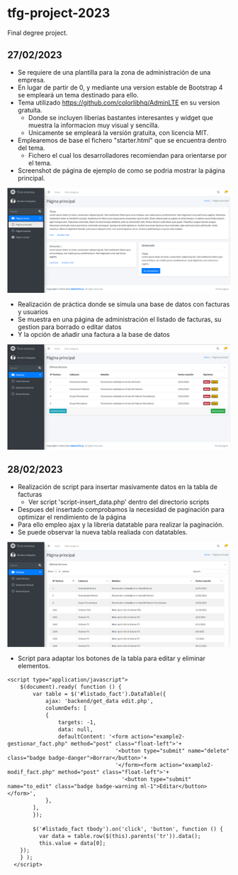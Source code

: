 # tfg-project-2023
Final degree project.

## 27/02/2023
- Se requiere de una plantilla para la zona de administración de una empresa.
- En lugar de partir de 0, y mediante una version estable de Bootstrap 4 se empleará un tema destinado para ello.
- Tema utilizado https://github.com/colorlibhq/AdminLTE en su version gratuita.
    - Donde se incluyen liberias bastantes interesantes y widget que muestra la informacion muy visual y sencilla.
    - Unicamente se empleará la versión gratuita, con licencia MIT.
- Emplearemos de base el fichero "starter.html" que se encuentra dentro del tema.
    - Fichero el cual los desarrolladores recomiendan para orientarse por el tema.
- Screenshot de página de ejemplo de como se podria mostrar la página principal.

![Example1](/screenshots/example1.png)

- Realización de práctica donde se simula una base de datos con facturas y usuarios
- Se muestra en una página de administración el listado de facturas, su gestion para borrado o editar datos
- Y la opción de añadir una factura a la base de datos

![Example2](/screenshots/example2.png)

## 28/02/2023
- Realización de script para insertar masivamente datos en la tabla de facturas
    - Ver script 'script-insert_data.php' dentro del directorio scripts
- Despues del insertado comprobamos la necesidad de paginación para optimizar el rendimiento de la página
- Para ello empleo ajax y la libreria datatable para realizar la paginación.
- Se puede observar la nueva tabla realiada con datatables.

![Example2-Datatable](/screenshots/example2-datatables.png)

- Script para adaptar los botones de la tabla para editar y eliminar elementos.

```
<script type="application/javascript">
    $(document).ready( function () {
        var table = $('#listado_fact').DataTable({
            ajax: 'backend/get_data edit.php',
            columnDefs: [
            {
                targets: -1,
                data: null,
                defaultContent: '<form action="example2-gestionar_fact.php" method="post" class="float-left">'+
                                  '<button type="submit" name="delete" class="badge badge-danger">Borrar</button>'+
                                  '</form><form action="example2-modif_fact.php" method="post" class="float-left">'+
                                    '<button type="submit" name="to_edit" class="badge badge-warning ml-1">Editar</button></form>',
            },
        ],
        });

        $('#listado_fact tbody').on('click', 'button', function () {
          var data = table.row($(this).parents('tr')).data();
          this.value = data[0];
    });
    } );
  </script>
```

